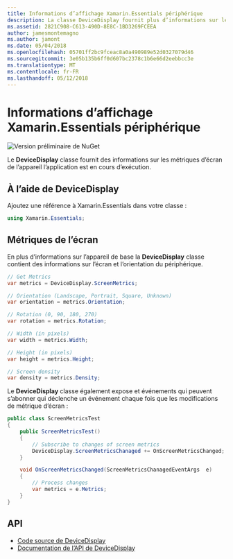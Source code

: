 ```yaml
---
title: Informations d’affichage Xamarin.Essentials périphérique
description: La classe DeviceDisplay fournit plus d’informations sur les métriques d’écran de l’appareil de l’application est en cours d’exécution.
ms.assetid: 2821C908-C613-490D-8E8C-1BD3269FCEEA
author: jamesmontemagno
ms.author: jamont
ms.date: 05/04/2018
ms.openlocfilehash: 05701ff2bc9fceac8a0a490989e52d0327079d46
ms.sourcegitcommit: 3e05b135b6ff0d607bc2378c1b6e66d2eebbcc3e
ms.translationtype: MT
ms.contentlocale: fr-FR
ms.lasthandoff: 05/12/2018
---
```

# <a name="xamarinessentials-device-display-information"></a>Informations d’affichage Xamarin.Essentials périphérique

![Version préliminaire de NuGet](~/media/shared/pre-release.png)

Le **DeviceDisplay** classe fournit des informations sur les métriques d’écran de l’appareil l’application est en cours d’exécution.

## <a name="using-devicedisplay"></a>À l’aide de DeviceDisplay

Ajoutez une référence à Xamarin.Essentials dans votre classe :

```csharp
using Xamarin.Essentials;
```

## <a name="screen-metrics"></a>Métriques de l’écran

En plus d’informations sur l’appareil de base la **DeviceDisplay** classe contient des informations sur l’écran et l’orientation du périphérique.

```csharp
// Get Metrics
var metrics = DeviceDisplay.ScreenMetrics;

// Orientation (Landscape, Portrait, Square, Unknown)
var orientation = metrics.Orientation;

// Rotation (0, 90, 180, 270)
var rotation = metrics.Rotation;

// Width (in pixels)
var width = metrics.Width;

// Height (in pixels)
var height = metrics.Height;

// Screen density
var density = metrics.Density;
```

Le **DeviceDisplay** classe également expose et événements qui peuvent s’abonner qui déclenche un événement chaque fois que les modifications de métrique d’écran :

```csharp
public class ScreenMetricsTest
{
    public ScreenMetricsTest()
    {
        // Subscribe to changes of screen metrics
        DeviceDisplay.ScreenMetricsChanaged += OnScreenMetricsChanged;
    }

    void OnScreenMetricsChanged(ScreenMetricsChanagedEventArgs  e)
    {
        // Process changes
        var metrics = e.Metrics;
    }
}
```

## <a name="api"></a>API

- [Code source de DeviceDisplay](https://github.com/xamarin/Essentials/tree/master/Xamarin.Essentials/DeviceDisplay)
- [Documentation de l’API de DeviceDisplay](xref:Xamarin.Essentials.DeviceDisplay)
